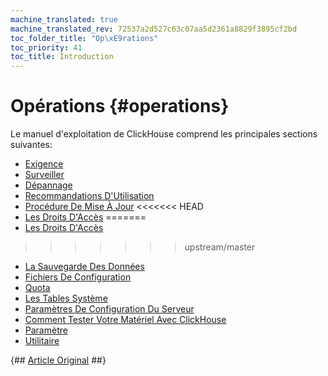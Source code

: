 ```yaml
---
machine_translated: true
machine_translated_rev: 72537a2d527c63c07aa5d2361a8829f3895cf2bd
toc_folder_title: "Op\xE9rations"
toc_priority: 41
toc_title: Introduction
---
```


# Opérations {#operations}

Le manuel d'exploitation de ClickHouse comprend les principales sections suivantes:

-   [Exigence](requirements.md)
-   [Surveiller](monitoring.md)
-   [Dépannage](troubleshooting.md)
-   [Recommandations D'Utilisation](tips.md)
-   [Procédure De Mise À Jour](update.md)
<<<<<<< HEAD
-   [Les Droits D'Accès](access_rights.md)
=======
-   [Les Droits D'Accès](access-rights.md)
>>>>>>> upstream/master
-   [La Sauvegarde Des Données](backup.md)
-   [Fichiers De Configuration](configuration_files.md)
-   [Quota](quotas.md)
-   [Les Tables Système](system_tables.md)
-   [Paramètres De Configuration Du Serveur](server_configuration_parameters/index.md)
-   [Comment Tester Votre Matériel Avec ClickHouse](performance_test.md)
-   [Paramètre](settings/index.md)
-   [Utilitaire](utilities/index.md)

{## [Article Original](https://clickhouse.tech/docs/en/operations/) ##}
